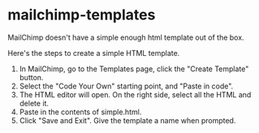 mailchimp-templates
===================


MailChimp doesn't have a simple enough html template out of the box.

Here's the steps to create a simple HTML template.

1. In MailChimp, go to the Templates page, click the "Create Template" button.
2. Select the "Code Your Own" starting point, and "Paste in code".
3. The HTML editor will open. On the right side, select all the HTML and delete it.
4. Paste in the contents of simple.html.
5. Click "Save and Exit". Give the template a name when prompted.

